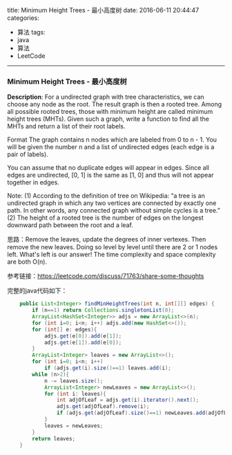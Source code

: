 




title: Minimum Height Trees - 最小高度树
date: 2016-06-11 20:44:47
categories: 
- 算法
tags: 
- java
- 算法
- LeetCode
<!--updated: 2016-06-11 21:40:47-->
---

### Minimum Height Trees - 最小高度树
**Description**: For a undirected graph with tree characteristics, we can choose any node as the root. The result graph is then a rooted tree. Among all possible rooted trees, those with minimum height are called minimum height trees (MHTs). Given such a graph, write a function to find all the MHTs and return a list of their root labels.

Format
The graph contains n nodes which are labeled from 0 to n - 1. You will be given the number n and a list of undirected edges (each edge is a pair of labels).

You can assume that no duplicate edges will appear in edges. Since all edges are undirected, [0, 1] is the same as [1, 0] and thus will not appear together in edges.
 
 Note:
(1) According to the definition of tree on Wikipedia: “a tree is an undirected graph in which any two vertices are connected by exactly one path. In other words, any connected graph without simple cycles is a tree.”
(2) The height of a rooted tree is the number of edges on the longest downward path between the root and a leaf.

思路：Remove the leaves, update the degrees of inner vertexes. Then remove the new leaves.
     Doing so level by level until there are 2 or 1 nodes left. What's left is our answer!
     The time complexity and space complexity are both O(n).
 
 参考链接：https://leetcode.com/discuss/71763/share-some-thoughts
 
完整的java代码如下：

```java
    public List<Integer> findMinHeightTrees(int n, int[][] edges) {
        if (n==1) return Collections.singletonList(0);
        ArrayList<HashSet<Integer>> adjs = new ArrayList<>(n);
        for (int i=0; i<n; i++) adjs.add(new HashSet<>());
        for (int[] e: edges){
            adjs.get(e[0]).add(e[1]);
            adjs.get(e[1]).add(e[0]);
        }
        ArrayList<Integer> leaves = new ArrayList<>();
        for (int i=0; i<n; i++)
            if (adjs.get(i).size()==1) leaves.add(i);
        while (n>2){
            n -= leaves.size();
            ArrayList<Integer> newLeaves = new ArrayList<>();
            for (int i: leaves){
                int adjOfLeaf = adjs.get(i).iterator().next();
                adjs.get(adjOfLeaf).remove(i);
                if (adjs.get(adjOfLeaf).size()==1) newLeaves.add(adjOfLeaf);
            }
            leaves = newLeaves;
        }
        return leaves;
    }
```
